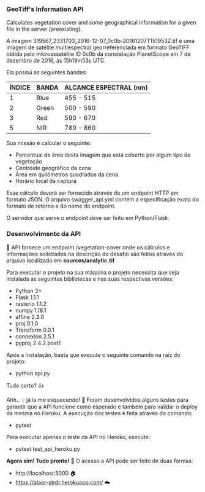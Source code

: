 ### GeoTiff's Information API

Calculates vegetation cover and some geographical information for a given file in the server (preexisting).

A imagem 319567_2331703_2016-12-07_0c0b-20161207T151953Z.tif é uma imagem de 
satélite multiespectral georreferenciada em formato GeoTIFF obtida pelo microsssatélite ID 0c0b da constelação PlanetScope em 7 de dezembro de 2016, às 15h19m53s UTC.

Ela possui as seguintes bandas:

| ÍNDICE | BANDA   |   ALCANCE ESPECTRAL (nm) |
|--------|---------|--------------------------|
|1       |  Blue   | 455 - 515                |
|2       |  Green  | 500 - 590                |
|3       |  Red    | 590 - 670                |
|5       |  NIR    | 780 - 860                |

Sua missão é calcular o seguinte: 

- Percentual de área desta imagem que está coberto por algum tipo de vegetação
- Centróide geográfico da cena
- Área em quilômetros quadrados da cena
- Horário local da captura

Esse cálculo deverá ser fornecido através de um endpoint HTTP em formato JSON.
O arquivo swagger_api.yml contém a especificação exata do formato de retorno
e do nome do endpoint.

O servidor que serve o endpoint deve ser feito em Python/Flask.

### Desenvolvimento da API

:pushpin: API fornece um endpoint /vegetation-cover onde os cálculos e informações solicitados na
descrição do desafio são feitos através do arquivo localizado em **sources/analytic.tif**

Para executar o projeto na sua máquina o projeto necessita que seja instalada as
seguintes bibliotecas e nas suas respectivas versões:

- Python 3+
- Flask 1.1.1
- rasterio 1.1.2
- numpy 1.18.1
- affine 2.3.0
- proj 0.1.0
- Transform 0.0.1
- connexion 2.5.1
- pyproj 2.4.2.post1

Após a instalação, basta que execute o seguinte comando na raíz do projeto:

- python api.py

Tudo certo? :+1:

Ahh.. :bulb: já ia me esquecendo! :grimacing: Foram desenvolvidos alguns testes para garantir que a API funcione como esperado e também para validar o deploy da mesma no Heroku. A execução dos testes é feita através do comando:

- pytest

Para executar apenas o teste da API no Heroku, execute:

- pytest test_api_heroku.py

**Agora sim! Tudo pronto!** :raised_hands: O acesso a API pode ser feito de duas formas:

- http://localhost:5000 :house:
- https://alaor-strdr.herokuapp.com/ :cloud:
